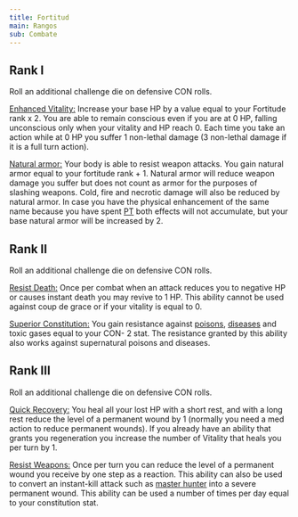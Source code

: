```yaml
---
title: Fortitud
main: Rangos
sub: Combate
---
```


## Rank I

Roll an additional challenge die on defensive CON rolls.

<u>Enhanced Vitality:</u> Increase your base HP by a value equal to your Fortitude rank x 2. You are able to remain conscious even if you are at 0 HP, falling unconscious only when your vitality and HP reach 0. Each time you take an action while at 0 HP you suffer 1 non-lethal damage (3 non-lethal damage if it is a full turn action).

<u>Natural armor:</u> Your body is able to resist weapon attacks. You gain natural armor equal to your fortitude rank + 1. Natural armor will reduce weapon damage you suffer but does not count as armor for the purposes of slashing weapons. Cold, fire and necrotic damage will also be reduced by natural armor. In case you have the physical enhancement of the same name because you have spent [PT](https://raldamain.com/rules/Reglas%20adicionales/crear%20criaturas.html#puntos-de-transformaci%C3%B3n) both effects will not accumulate, but your base natural armor will be increased by 2.

## Rank II

Roll an additional challenge die on defensive CON rolls.

<u>Resist Death:</u> Once per combat when an attack reduces you to negative HP or causes instant death you may revive to 1 HP. This ability cannot be used against coup de grace or if your vitality is equal to 0.

<u>Superior Constitution:</u> You gain resistance against [poisons](../poisons_diseases.md#poisons), [diseases](../poisons_diseases.md#diseases) and toxic gases equal to your CON- 2 stat. The resistance granted by this ability also works against supernatural poisons and diseases.

## Rank III

Roll an additional challenge die on defensive CON rolls.

<u>Quick Recovery:</u> You heal all your lost HP with a short rest, and with a long rest reduce the level of a permanent wound by 1 (normally you need a med action to reduce permanent wounds). If you already have an ability that grants you regeneration you increase the number of Vitality that heals you per turn by 1.

<u>Resist Weapons:</u> Once per turn you can reduce the level of a permanent wound you receive by one step as a reaction. This ability can also be used to convert an instant-kill attack such as [master hunter](https://raldamain.com/rules/Rangos/Combate/rastrear.html) into a severe permanent wound. This ability can be used a number of times per day equal to your constitution stat.

